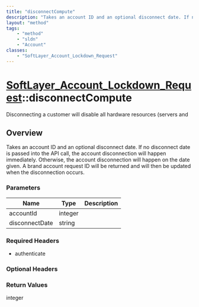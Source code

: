 ```yaml
---
title: "disconnectCompute"
description: "Takes an account ID and an optional disconnect date. If no disconnect date is passed into the API call, the account disc... "
layout: "method"
tags:
    - "method"
    - "sldn"
    - "Account"
classes:
    - "SoftLayer_Account_Lockdown_Request"
---
```

# [SoftLayer_Account_Lockdown_Request](/reference/services/SoftLayer_Account_Lockdown_Request)::disconnectCompute

Disconnecting a customer will disable all hardware resources (servers and


## Overview 
Takes an account ID and an optional disconnect date. If no disconnect date is passed into the API call, the account disconnection will happen immediately. Otherwise, the account disconnection will happen on the date given. A brand account request ID will be returned and will then be updated when the disconnection occurs. 

### Parameters 
|Name | Type | Description |
| --- | --- | --- |
|accountId| integer| |
|disconnectDate| string| |


### Required Headers
* authenticate

### Optional Headers

### Return Values
integer

